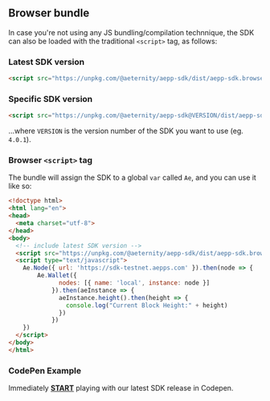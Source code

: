## Browser bundle

In case you're not using any JS bundling/compilation technnique, the SDK can also be loaded with the traditional `<script>` tag, as follows:

### Latest SDK version

```html
<script src="https://unpkg.com/@aeternity/aepp-sdk/dist/aepp-sdk.browser-script.js"></script>
```

### Specific SDK version
```html
<script src="https://unpkg.com/@aeternity/aepp-sdk@VERSION/dist/aepp-sdk.browser-script.js"></script>
```
...where `VERSION` is the version number of the SDK you want to use (eg. `4.0.1`).

### Browser `<script>` tag
The bundle will assign the SDK to a global `var` called `Ae`, and you can use it like so:

```html
<!doctype html>
<html lang="en">
<head>
  <meta charset="utf-8">
</head>
<body>
  <!-- include latest SDK version -->
  <script src="https://unpkg.com/@aeternity/aepp-sdk/dist/aepp-sdk.browser-script.js"></script>
  <script type="text/javascript">
    Ae.Node({ url: 'https://sdk-testnet.aepps.com' }).then(node => {
        Ae.Wallet({
              nodes: [{ name: 'local', instance: node }]
            }).then(aeInstance => {
              aeInstance.height().then(height => {
                console.log("Current Block Height:" + height)
              })
            })
    })
  </script>
</body>
</html>
```

### CodePen Example
Immediately [**START**](https://codepen.io/ricricucit/pen/JQWRNb) playing with our latest SDK release in Codepen.

